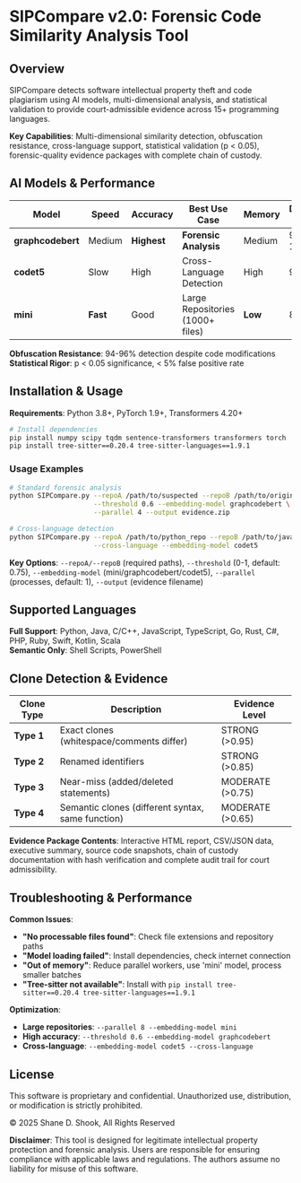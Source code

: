 # SIPCompare v2.0: Forensic Code Similarity Analysis Tool

## Overview

SIPCompare detects software intellectual property theft and code plagiarism using AI models, multi-dimensional analysis, and statistical validation to provide court-admissible evidence across 15+ programming languages.

**Key Capabilities**: Multi-dimensional similarity detection, obfuscation resistance, cross-language support, statistical validation (p < 0.05), forensic-quality evidence packages with complete chain of custody.

## AI Models & Performance

| Model | Speed | Accuracy | Best Use Case | Memory | Detection Rate |
|-------|-------|----------|---------------|--------|----------------|
| **graphcodebert** | Medium | **Highest** | **Forensic Analysis** | Medium | 90-100% |
| **codet5** | Slow | High | Cross-Language Detection | High | 90-95% |
| **mini** | **Fast** | Good | Large Repositories (1000+ files) | **Low** | 85-90% |

**Obfuscation Resistance**: 94-96% detection despite code modifications  
**Statistical Rigor**: p < 0.05 significance, < 5% false positive rate

## Installation & Usage

**Requirements**: Python 3.8+, PyTorch 1.9+, Transformers 4.20+

```bash
# Install dependencies
pip install numpy scipy tqdm sentence-transformers transformers torch
pip install tree-sitter==0.20.4 tree-sitter-languages==1.9.1
```

### Usage Examples
```bash
# Standard forensic analysis
python SIPCompare.py --repoA /path/to/suspected --repoB /path/to/original \
                     --threshold 0.6 --embedding-model graphcodebert \
                     --parallel 4 --output evidence.zip

# Cross-language detection
python SIPCompare.py --repoA /path/to/python_repo --repoB /path/to/java_repo \
                     --cross-language --embedding-model codet5
```

**Key Options**: `--repoA/--repoB` (required paths), `--threshold` (0-1, default: 0.75), `--embedding-model` (mini/graphcodebert/codet5), `--parallel` (processes, default: 1), `--output` (evidence filename)

## Supported Languages

**Full Support**: Python, Java, C/C++, JavaScript, TypeScript, Go, Rust, C#, PHP, Ruby, Swift, Kotlin, Scala  
**Semantic Only**: Shell Scripts, PowerShell

## Clone Detection & Evidence

| Clone Type | Description | Evidence Level |
|------------|-------------|----------------|
| **Type 1** | Exact clones (whitespace/comments differ) | STRONG (>0.95) |
| **Type 2** | Renamed identifiers | STRONG (>0.85) |
| **Type 3** | Near-miss (added/deleted statements) | MODERATE (>0.75) |
| **Type 4** | Semantic clones (different syntax, same function) | MODERATE (>0.65) |

**Evidence Package Contents**: Interactive HTML report, CSV/JSON data, executive summary, source code snapshots, chain of custody documentation with hash verification and complete audit trail for court admissibility.

## Troubleshooting & Performance

**Common Issues**:
- **"No processable files found"**: Check file extensions and repository paths
- **"Model loading failed"**: Install dependencies, check internet connection  
- **"Out of memory"**: Reduce parallel workers, use 'mini' model, process smaller batches
- **"Tree-sitter not available"**: Install with `pip install tree-sitter==0.20.4 tree-sitter-languages==1.9.1`

**Optimization**:
- **Large repositories**: `--parallel 8 --embedding-model mini`
- **High accuracy**: `--threshold 0.6 --embedding-model graphcodebert`
- **Cross-language**: `--embedding-model codet5 --cross-language`

## License

This software is proprietary and confidential. Unauthorized use, distribution, or modification is strictly prohibited.

© 2025 Shane D. Shook, All Rights Reserved

**Disclaimer**: This tool is designed for legitimate intellectual property protection and forensic analysis. Users are responsible for ensuring compliance with applicable laws and regulations. The authors assume no liability for misuse of this software.
